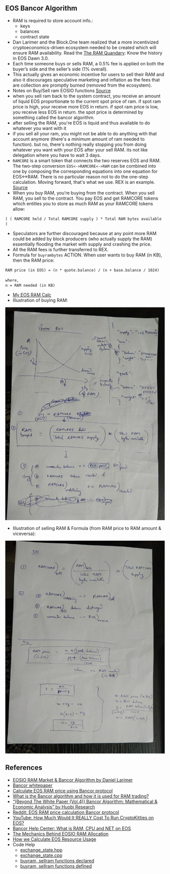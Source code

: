 ## EOS Bancor Algorithm
* RAM is required to store account info.:
	- keys
	- balances
	- contract state
* Dan Larimer and the Block.One team realized that a more incentivized cryptoeconomics-driven ecosystem needed to be created which will ensure RAM availability. Read the [The RAM Quandary](https://blog.springrole.com/the-mechanics-behind-eosio-ram-allocation-940204bc5b7e): Know the history in EOS Dawn 3.0.
* Each time someone buys or sells RAM, a 0.5% fee is applied on both the buyer’s side and the seller’s side (1% overall).
* This actually gives an economic incentive for users to sell their RAM and also it discourages speculative marketing and inflation as the fees that are collection are promptly burned (removed from the ecosystem).
* Notes on Buy/Sell ram EOSIO functions [Source](https://blog.springrole.com/the-mechanics-behind-eosio-ram-allocation-940204bc5b7e)
* when you sell ram back to the system contract, you receive an amount of liquid EOS proportionate to the current spot price of ram. if spot ram price is high, your receive more EOS in return. if spot ram price is low, you receive less EOS in return. the spot price is determined by something called the bancor algorithm.
* after selling the RAM, you're EOS is liquid and thus available to do whatever you want with it
* if you sell all your ram, you might not be able to do anything with that account anymore (there's a minimum amount of ram needed to function). but no, there's nothing really stopping you from doing whatever you want with your EOS after your sell RAM. its not like delegation where you have to wait 3 days.
* `RAMCORE` is a smart token that connects the two reserves EOS and RAM. The two-step conversion `EOS<->RAMCORE<->RAM` can be combined into one by composing the corresponding equations into one equation for EOS<->RAM. There is no particular reason not to do the one-step calculation. Moving forward, that's what we use. REX is an example. [Source](https://github.com/EOSIO/eos/issues/6554)
* When you buy RAM, you’re buying from the contract. When you sell RAM, you sell to the contract. You pay EOS and get RAMCORE tokens which entitles you to store as much RAM as your RAMCORE tokens allow:
```
( ( RAMCORE held / Total RAMCORE supply ) * Total RAM bytes available )
```

* Speculators are further discouraged because at any point more RAM could be added by block producers (who actually supply the RAM) essentially flooding the market with supply and crashing the price.
* All the RAM fees is further transferred to REX.
* Formula for `buyrambytes` ACTION. When user wants to buy RAM (in KB), then the RAM price:
```
RAM price (in EOS) = (n * quote.balance) / (n + base.balance / 1024)

where,
n = RAM needed (in KB)
```
* [My EOS RAM Calc](./eos_ram_calc.xlsx)
* Illustration of buying RAM:
<p align="left">
  <img src="../Images/bancor_notes_1.jpg" alt="Bancor notes 1" width="" height="">
</p>

* Illustration of selling RAM & Formula (from RAM price to RAM amount & viceversa):
<p align="left">
  <img src="../Images/bancor_notes_2.jpg" alt="Bancor notes 2" width="" height="">
</p>



## References
* [EOSIO RAM Market & Bancor Algorithm by Daniel Larimer](https://medium.com/@bytemaster/eosio-ram-market-bancor-algorithm-b8e8d4e20c73)
* [Bancor whitepaper](https://storage.googleapis.com/website-bancor/2018/04/01ba8253-bancor_protocol_whitepaper_en.pdf)
* [Calculate EOS RAM price using Bancor protocol](https://steemit.com/eosram/@noomsteem/calculate-eos-ram-price-using-bancor-protocol)
* [What is the Bancor algorithm and how it is used for RAM trading?](https://eosio.stackexchange.com/q/1317/167)
* [“[Beyond The White Paper (Vol.4)] Bancor Algorithm: Mathematical & Economic Analysis” by Huobi Research ](https://link.medium.com/g7Wsm41Xq8)
* [Reddit: EOS RAM price calculation Bancor protocol](https://www.reddit.com/r/eos/comments/8wsdrz/eos_ram_price_calculation_bancor_protocol/)
* [YouTube: How Much Would It REALLY Cost To Run CryptoKitties on EOS?](https://www.youtube.com/watch?v=EBC9MBybsCI)
* [Bancor Help Center: What is RAM, CPU and NET on EOS](https://support.bancor.network/hc/en-us/articles/360018325291-What-is-RAM-CPU-and-NET-on-EOS)
* [The Mechanics Behind EOSIO RAM Allocation](https://blog.springrole.com/the-mechanics-behind-eosio-ram-allocation-940204bc5b7e)
* [How we Calculate EOS Resource Usage](https://medium.com/shyft-network-media/eos-resource-usage-f0a8098827d7)
* Code Help
	- [exchange_state.hpp](https://github.com/abhi3700/eosio-playground/blob/master/libs/contracts/eosio.system/include/eosio.system/exchange_state.hpp)
	- [exchange_state.cpp](https://github.com/abhi3700/eosio-playground/blob/master/libs/contracts/eosio.system/src/exchange_state.cpp)
	- [buyram, sellram functions declared](https://github.com/abhi3700/eosio-playground/blob/master/libs/contracts/eosio.system/include/eosio.system/eosio.system.hpp)
	- [buyram, sellram functions defined](https://github.com/abhi3700/eosio-playground/blob/master/libs/contracts/eosio.system/src/eosio.system/eosio.system.cpp)